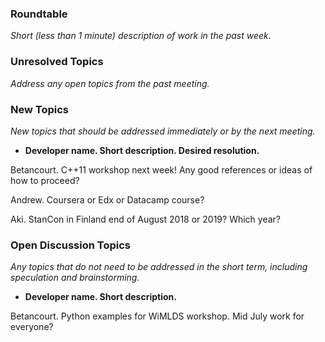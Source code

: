 ### Roundtable
_Short (less than 1 minute) description of work in the past week._

### Unresolved Topics
_Address any open topics from the past meeting._

### New Topics
_New topics that should be addressed immediately or by the next
meeting._

* __Developer name.  Short description.  Desired resolution.__

Betancourt. C++11 workshop next week!  Any good references or ideas of how to proceed?

Andrew. Coursera or Edx or Datacamp course?

Aki. StanCon in Finland end of August 2018 or 2019? Which year?

### Open Discussion Topics
_Any topics that do not need to be addressed in the short term,
including speculation and brainstorming._

* __Developer name.  Short description.__

Betancourt.  Python examples for WiMLDS workshop.  Mid July work for everyone?